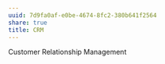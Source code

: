 ```yaml
---
uuid: 7d9fa0af-e0be-4674-8fc2-380b641f2564
share: true
title: CRM
---
```

Customer Relationship Management